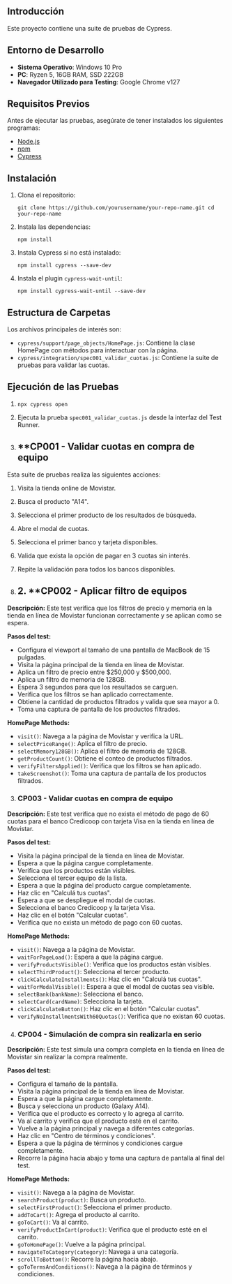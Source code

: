 ## Introducción

Este proyecto contiene una suite de pruebas de Cypress.
## Entorno de Desarrollo

- **Sistema Operativo**: Windows 10 Pro
- **PC**: Ryzen 5, 16GB RAM, SSD 222GB
- **Navegador Utilizado para Testing**: Google Chrome v127

## Requisitos Previos

Antes de ejecutar las pruebas, asegúrate de tener instalados los siguientes programas:

-   [Node.js](https://nodejs.org/)
-   [npm](https://www.npmjs.com/)
-   [Cypress](https://www.cypress.io/)

## Instalación

1.  Clona el repositorio:
    
    `git clone https://github.com/yourusername/your-repo-name.git
    cd your-repo-name` 
    
2.  Instala las dependencias:
    
    `npm install` 
    
3.  Instala Cypress si no está instalado:
    
    `npm install cypress --save-dev` 
    
4.  Instala el plugin `cypress-wait-until`:
    
    `npm install cypress-wait-until --save-dev` 
    

## Estructura de Carpetas

Los archivos principales de interés son:

-   `cypress/support/page_objects/HomePage.js`: Contiene la clase HomePage con métodos para interactuar con la página.
-   `cypress/integration/spec001_validar_cuotas.js`: Contiene la suite de pruebas para validar las cuotas.

## Ejecución de las Pruebas

    
1.  `npx cypress open` 
    
2.  Ejecuta la prueba `spec001_validar_cuotas.js` desde la interfaz del Test Runner.

1. ## **CP001 - Validar cuotas en compra de equipo 

Esta suite de pruebas realiza las siguientes acciones:

1.  Visita la tienda online de Movistar.
2.  Busca el producto "A14".
3.  Selecciona el primer producto de los resultados de búsqueda.
4.  Abre el modal de cuotas.
5.  Selecciona el primer banco y tarjeta disponibles.
6.  Valida que exista la opción de pagar en 3 cuotas sin interés.
7.  Repite la validación para todos los bancos disponibles.

2.  ## 2. **CP002 - Aplicar filtro de equipos  

**Descripción:** Este test verifica que los filtros de precio y memoria en la tienda en línea de Movistar funcionan correctamente y se aplican como se espera.

**Pasos del test:**

-   Configura el viewport al tamaño de una pantalla de MacBook de 15 pulgadas.
-   Visita la página principal de la tienda en línea de Movistar.
-   Aplica un filtro de precio entre $250,000 y $500,000.
-   Aplica un filtro de memoria de 128GB.
-   Espera 3 segundos para que los resultados se carguen.
-   Verifica que los filtros se han aplicado correctamente.
-   Obtiene la cantidad de productos filtrados y valida que sea mayor a 0.
-   Toma una captura de pantalla de los productos filtrados.

**HomePage Methods:**

-   `visit()`: Navega a la página de Movistar y verifica la URL.
-   `selectPriceRange()`: Aplica el filtro de precio.
-   `selectMemory128GB()`: Aplica el filtro de memoria de 128GB.
-   `getProductCount()`: Obtiene el conteo de productos filtrados.
-   `verifyFiltersApplied()`: Verifica que los filtros se han aplicado.
-   `takeScreenshot()`: Toma una captura de pantalla de los productos filtrados.

3.   ### **CP003 - Validar cuotas en compra de equipo**

**Descripción:** Este test verifica que no exista el método de pago de 60 cuotas para el banco Credicoop con tarjeta Visa en la tienda en línea de Movistar.

**Pasos del test:**

-   Visita la página principal de la tienda en línea de Movistar.
-   Espera a que la página cargue completamente.
-   Verifica que los productos están visibles.
-   Selecciona el tercer equipo de la lista.
-   Espera a que la página del producto cargue completamente.
-   Haz clic en "Calculá tus cuotas".
-   Espera a que se despliegue el modal de cuotas.
-   Selecciona el banco Credicoop y la tarjeta Visa.
-   Haz clic en el botón "Calcular cuotas".
-   Verifica que no exista un método de pago con 60 cuotas.

**HomePage Methods:**

-   `visit()`: Navega a la página de Movistar.
-   `waitForPageLoad()`: Espera a que la página cargue.
-   `verifyProductsVisible()`: Verifica que los productos están visibles.
-   `selectThirdProduct()`: Selecciona el tercer producto.
-   `clickCalculateInstallments()`: Haz clic en "Calculá tus cuotas".
-   `waitForModalVisible()`: Espera a que el modal de cuotas sea visible.
-   `selectBank(bankName)`: Selecciona el banco.
-   `selectCard(cardName)`: Selecciona la tarjeta.
-   `clickCalculateButton()`: Haz clic en el botón "Calcular cuotas".
-   `verifyNoInstallmentsWith60Quotas()`: Verifica que no existan 60 cuotas.

4.  ### **CP004 - Simulación de compra sin realizarla en serio**

**Descripción:** Este test simula una compra completa en la tienda en línea de Movistar sin realizar la compra realmente.

**Pasos del test:**

-   Configura el tamaño de la pantalla.
-   Visita la página principal de la tienda en línea de Movistar.
-   Espera a que la página cargue completamente.
-   Busca y selecciona un producto (Galaxy A14).
-   Verifica que el producto es correcto y lo agrega al carrito.
-   Va al carrito y verifica que el producto esté en el carrito.
-   Vuelve a la página principal y navega a diferentes categorías.
-   Haz clic en "Centro de términos y condiciones".
-   Espera a que la página de términos y condiciones cargue completamente.
-   Recorre la página hacia abajo y toma una captura de pantalla al final del test.

**HomePage Methods:**

-   `visit()`: Navega a la página de Movistar.
-   `searchProduct(product)`: Busca un producto.
-   `selectFirstProduct()`: Selecciona el primer producto.
-   `addToCart()`: Agrega el producto al carrito.
-   `goToCart()`: Va al carrito.
-   `verifyProductInCart(product)`: Verifica que el producto esté en el carrito.
-   `goToHomePage()`: Vuelve a la página principal.
-   `navigateToCategory(category)`: Navega a una categoría.
-   `scrollToBottom()`: Recorre la página hacia abajo.
-   `goToTermsAndConditions()`: Navega a la página de términos y condiciones.
